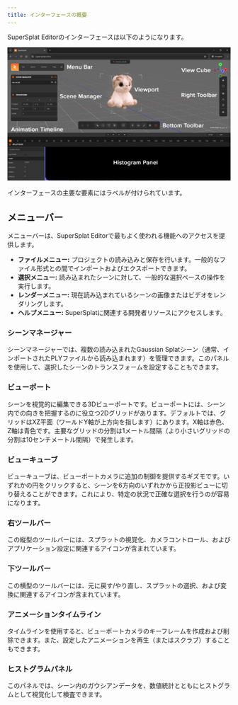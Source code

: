 ```yaml
---
title: インターフェースの概要
---
```


SuperSplat Editorのインターフェースは以下のようになります。

![supersplat-interface](/img/user-manual/gaussian-splatting/editing/supersplat/interface-overview.png)

インターフェースの主要な要素にはラベルが付けられています。

## メニューバー

メニューバーは、SuperSplat Editorで最もよく使われる機能へのアクセスを提供します。

* **ファイルメニュー:** プロジェクトの読み込みと保存を行います。一般的なファイル形式との間でインポートおよびエクスポートできます。
* **選択メニュー:** 読み込まれたシーンに対して、一般的な選択ベースの操作を実行します。
* **レンダーメニュー:** 現在読み込まれているシーンの画像またはビデオをレンダリングします。
* **ヘルプメニュー:** SuperSplatに関連する開発者リソースにアクセスします。

### シーンマネージャー

シーンマネージャーでは、複数の読み込まれたGaussian Splatシーン（通常、インポートされたPLYファイルから読み込まれます）を管理できます。このパネルを使用して、選択したシーンのトランスフォームを設定することもできます。

### ビューポート

シーンを視覚的に編集できる3Dビューポートです。ビューポートには、シーン内での向きを把握するのに役立つ2Dグリッドがあります。デフォルトでは、グリッドはXZ平面（ワールドY軸が上方向を指します）にあります。X軸は赤色、Z軸は青色です。主要なグリッドの分割は1メートル間隔（より小さいグリッドの分割は10センチメートル間隔）で発生します。

### ビューキューブ

ビューキューブは、ビューポートカメラに追加の制御を提供するギズモです。いずれかの円をクリックすると、シーンを6方向のいずれかから正投影ビューに切り替えることができます。これにより、特定の状況で正確な選択を行うのが容易になります。

### 右ツールバー

この縦型のツールバーには、スプラットの視覚化、カメラコントロール、およびアプリケーション設定に関連するアイコンが含まれています。

### 下ツールバー

この横型のツールバーには、元に戻す/やり直し、スプラットの選択、および変換に関連するアイコンが含まれています。

### アニメーションタイムライン

タイムラインを使用すると、ビューポートカメラのキーフレームを作成および削除できます。また、設定したアニメーションを再生（またはスクラブ）することもできます。

### ヒストグラムパネル

このパネルでは、シーン内のガウシアンデータを、数値統計とともにヒストグラムとして視覚化して検査できます。
